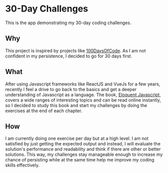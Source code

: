 # 30-Day Challenges

This is the app demonstrating my 30-day coding challenges.

## Why

This project is inspired by projects like [100DaysOfCode](https://www.100daysofcode.com/). As I am not confident in my persistence, I decided to go for 30 days first.

## What

After using Javascript frameworks like ReactJS and VueJs for a few years, recently I feel a drive to go back to the basics and get a deeper understanding of Javascript as a language. The book, [Eloquent Javascript](https://eloquentjavascript.net/), covers a wide ranges of interesting topics and can be read online instantly, so I decided to study this book and start my challenges by doing the exercises at the end of each chapter.

## How

I am currently doing one exercise per day but at a high level. I am not satisfied by just getting the expected output and instead, I will evaluate the solution's performance and readability and think if there are other or better solutions. This way, my challenges stay manageable enough to increase my chance of persisting while at the same time help me improve my coding skills effectively.
